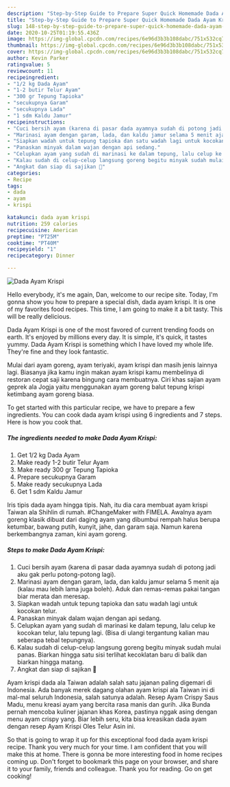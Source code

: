 ```yaml
---
description: "Step-by-Step Guide to Prepare Super Quick Homemade Dada Ayam Krispi"
title: "Step-by-Step Guide to Prepare Super Quick Homemade Dada Ayam Krispi"
slug: 148-step-by-step-guide-to-prepare-super-quick-homemade-dada-ayam-krispi
date: 2020-10-25T01:19:55.436Z
image: https://img-global.cpcdn.com/recipes/6e96d3b3b108dabc/751x532cq70/dada-ayam-krispi-foto-resep-utama.jpg
thumbnail: https://img-global.cpcdn.com/recipes/6e96d3b3b108dabc/751x532cq70/dada-ayam-krispi-foto-resep-utama.jpg
cover: https://img-global.cpcdn.com/recipes/6e96d3b3b108dabc/751x532cq70/dada-ayam-krispi-foto-resep-utama.jpg
author: Kevin Parker
ratingvalue: 5
reviewcount: 11
recipeingredient:
- "1/2 kg Dada Ayam"
- "1-2 butir Telur Ayam"
- "300 gr Tepung Tapioka"
- "secukupnya Garam"
- "secukupnya Lada"
- "1 sdm Kaldu Jamur"
recipeinstructions:
- "Cuci bersih ayam (karena di pasar dada ayamnya sudah di potong jadi aku gak perlu potong-potong lagi)."
- "Marinasi ayam dengan garam, lada, dan kaldu jamur selama 5 menit aja (kalau mau lebih lama juga boleh). Aduk dan remas-remas pakai tangan biar merata dan meresap."
- "Siapkan wadah untuk tepung tapioka dan satu wadah lagi untuk kocokan telur."
- "Panaskan minyak dalam wajan dengan api sedang."
- "Celupkan ayam yang sudah di marinasi ke dalam tepung, lalu celup ke kocokan telur, lalu tepung lagi. (Bisa di ulangi tergantung kalian mau seberapa tebal tepungnya)."
- "Kalau sudah di celup-celup langsung goreng begitu minyak sudah mulai panas. Biarkan hingga satu sisi terlihat kecoklatan baru di balik dan biarkan hingga matang."
- "Angkat dan siap di sajikan 🤗"
categories:
- Recipe
tags:
- dada
- ayam
- krispi

katakunci: dada ayam krispi 
nutrition: 259 calories
recipecuisine: American
preptime: "PT25M"
cooktime: "PT40M"
recipeyield: "1"
recipecategory: Dinner

---
```



![Dada Ayam Krispi](https://img-global.cpcdn.com/recipes/6e96d3b3b108dabc/751x532cq70/dada-ayam-krispi-foto-resep-utama.jpg)

Hello everybody, it's me again, Dan, welcome to our recipe site. Today, I'm gonna show you how to prepare a special dish, dada ayam krispi. It is one of my favorites food recipes. This time, I am going to make it a bit tasty. This will be really delicious.

Dada Ayam Krispi is one of the most favored of current trending foods on earth. It's enjoyed by millions every day. It is simple, it's quick, it tastes yummy. Dada Ayam Krispi is something which I have loved my whole life. They're fine and they look fantastic.

Mulai dari ayam goreng, ayam teriyaki, ayam krispi dan masih jenis lainnya lagi. Biasanya jika kamu ingin makan ayam krispi kamu membelinya di restoran cepat saji karena bingung cara membuatnya. Ciri khas sajian ayam geprek ala Jogja yaitu menggunakan ayam goreng balut tepung krispi ketimbang ayam goreng biasa.


To get started with this particular recipe, we have to prepare a few ingredients. You can cook dada ayam krispi using 6 ingredients and 7 steps. Here is how you cook that.

<!--inarticleads1-->

##### The ingredients needed to make Dada Ayam Krispi:

1. Get 1/2 kg Dada Ayam
1. Make ready 1-2 butir Telur Ayam
1. Make ready 300 gr Tepung Tapioka
1. Prepare secukupnya Garam
1. Make ready secukupnya Lada
1. Get 1 sdm Kaldu Jamur


Iris tipis dada ayam hingga tipis. Nah, itu dia cara membuat ayam krispi Taiwan ala Shihlin di rumah. #ChangeMaker with FIMELA. Awalnya ayam goreng klasik dibuat dari daging ayam yang dibumbui rempah halus berupa ketumbar, bawang putih, kunyit, jahe, dan garam saja. Namun karena berkembangnya zaman, kini ayam goreng. 

<!--inarticleads2-->

##### Steps to make Dada Ayam Krispi:

1. Cuci bersih ayam (karena di pasar dada ayamnya sudah di potong jadi aku gak perlu potong-potong lagi).
1. Marinasi ayam dengan garam, lada, dan kaldu jamur selama 5 menit aja (kalau mau lebih lama juga boleh). Aduk dan remas-remas pakai tangan biar merata dan meresap.
1. Siapkan wadah untuk tepung tapioka dan satu wadah lagi untuk kocokan telur.
1. Panaskan minyak dalam wajan dengan api sedang.
1. Celupkan ayam yang sudah di marinasi ke dalam tepung, lalu celup ke kocokan telur, lalu tepung lagi. (Bisa di ulangi tergantung kalian mau seberapa tebal tepungnya).
1. Kalau sudah di celup-celup langsung goreng begitu minyak sudah mulai panas. Biarkan hingga satu sisi terlihat kecoklatan baru di balik dan biarkan hingga matang.
1. Angkat dan siap di sajikan 🤗


Ayam krispi dada ala Taiwan adalah salah satu jajanan paling digemari di Indonesia. Ada banyak merek dagang olahan ayam krispi ala Taiwan ini di mal-mal seluruh Indonesia, salah satunya adalah. Resep Ayam Crispy Saus Madu, menu kreasi ayam yang bercita rasa manis dan gurih. Jika Bunda pernah mencoba kuliner jajanan khas Korea, pastinya nggak asing dengan menu ayam crispy yang. Biar lebih seru, kita bisa kreasikan dada ayam dengan resep Ayam Krispi Oles Telur Asin ini. 

So that is going to wrap it up for this exceptional food dada ayam krispi recipe. Thank you very much for your time. I am confident that you will make this at home. There is gonna be more interesting food in home recipes coming up. Don't forget to bookmark this page on your browser, and share it to your family, friends and colleague. Thank you for reading. Go on get cooking!
